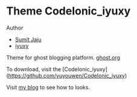 # Theme CodeIonic_iyuxy

Author 
- [Sumit Jaju](http://sumitjaju.in) 
- [iyuxy](https://www.iyuxy.com)

Theme for ghost blogging platform. [ghost.org](http://ghost.org)

To download, visit the [CodeIonic_iyuxy] (https://github.com/yuyouwen/CodeIonic_iyuxy)


Visit [my blog](https://www.iyuxy.com) to see how to looks.
